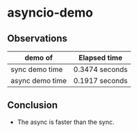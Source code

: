 # asyncio-demo

## Observations

| demo of         | Elapsed time   |
|-----------------|----------------|
| sync demo time  | 0.3474 seconds |
| async demo time | 0.1917 seconds |

## Conclusion
- The async is faster than the sync.